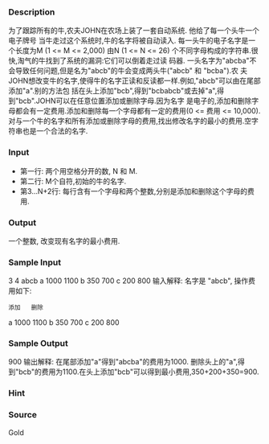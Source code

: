 
### Description
为了跟踪所有的牛,农夫JOHN在农场上装了一套自动系统. 他给了每一个头牛一个电子牌号 当牛走过这个系统时,牛的名字将被自动读入. 每一头牛的电子名字是一个长度为M (1 <= M <= 2,000) 由N (1 <= N <= 26) 个不同字母构成的字符串.很快,淘气的牛找到了系统的漏洞:它们可以倒着走过读 码器. 一头名字为"abcba"不会导致任何问题,但是名为"abcb"的牛会变成两头牛("abcb" 和 "bcba").农 夫JOHN想改变牛的名字,使得牛的名字正读和反读都一样.例如,"abcb"可以由在尾部添加"a".别的方法包 括在头上添加"bcb",得到"bcbabcb"或去掉"a",得到"bcb".JOHN可以在任意位置添加或删除字母.因为名字 是电子的,添加和删除字母都会有一定费用.添加和删除每一个字母都有一定的费用(0 <= 费用 <= 10,000). 对与一个牛的名字和所有添加或删除字母的费用,找出修改名字的最小的费用.空字符串也是一个合法的名字. 
### Input
* 第一行: 两个用空格分开的数, N 和 M. 
* 第二行: M个自符,初始的牛的名字. 
* 第3...N+2行: 每行含有一个字母和两个整数,分别是添加和删除这个字母的费用.
### Output
一个整数, 改变现有名字的最小费用. 
### Sample Input

3 4
abcb
a 1000 1100
b 350 700
c 200 800
输入解释:
名字是 "abcb", 操作费用如下:

    添加   删除
a  1000   1100
b   350    700
c   200    800


### Sample Output

900
输出解释:
在尾部添加"a"得到"abcba"的费用为1000. 删除头上的"a",得到"bcb"的费用为1100.在头上添加"bcb"可以得到最小费用,350+200+350=900.


### Hint

### Source
Gold